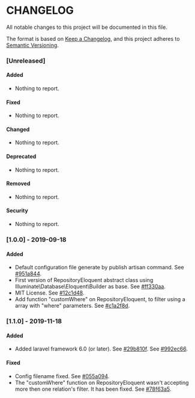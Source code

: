 CHANGELOG
=========
All notable changes to this project will be documented in this file.

The format is based on [Keep a Changelog](https://keepachangelog.com/en/1.0.0/),
and this project adheres to [Semantic Versioning](https://semver.org/spec/v2.0.0.html).

### [Unreleased]
#### Added
- Nothing to report.
  
#### Fixed
- Nothing to report.

#### Changed
- Nothing to report.

#### Deprecated
- Nothing to report.

#### Removed
- Nothing to report.

#### Security
- Nothing to report.

### [1.0.0] - 2019-09-18
#### Added
- Default configuration file generate by publish artisan command.
  See [#951a844](https://github.com/tbitencourt/laravel-repository-eloquent/commit/951a8445b018ef54b46b34f4bb316e840e92971c).
- First version of RepositoryEloquent abstract class using Illuminate\Database\Eloquent\Builder as base.
  See [#ff330aa](https://github.com/tbitencourt/laravel-repository-eloquent/commit/ff330aac6f189ae7cacd27d748f3409209bbf8c7).
- MIT License.
  See [#12c1d48](https://github.com/tbitencourt/laravel-repository-eloquent/commit/12c1d48ed736a5e830778530d9e6a408b6397550).
- Add function "customWhere" on RepositoryEloquent, to filter using a array with "where" parameters.
  See [#c1a2f8d](https://github.com/tbitencourt/laravel-repository-eloquent/commit/c1a2f8d3dcf729acdaf92a94440a4f2a9f4efd0e).

### [1.1.0] - 2019-11-18
#### Added
- Added laravel framework 6.0 (or later).
  See [#29b810f](https://github.com/tbitencourt/laravel-repository-eloquent/commit/29b810fadd3a1b59372080dc346ba68c8736f509).
  See [#992ec66](https://github.com/tbitencourt/laravel-repository-eloquent/commit/992ec66b4c78864e7bf73b345440cb6b8101a6ea).

#### Fixed
- Config filename fixed.
  See [#055a094](https://github.com/tbitencourt/laravel-repository-eloquent/commit/055a0941f35cd9a3b1ff79e5351d33ed1e5eba06).
- The "customWhere" function on RepositoryEloquent wasn't accepting more then one relation's filter. It has been fixed.
  See [#78f63a5](https://github.com/tbitencourt/laravel-repository-eloquent/commit/78f63a55f4d87c12579afdd7f631cd14c48cc016).
